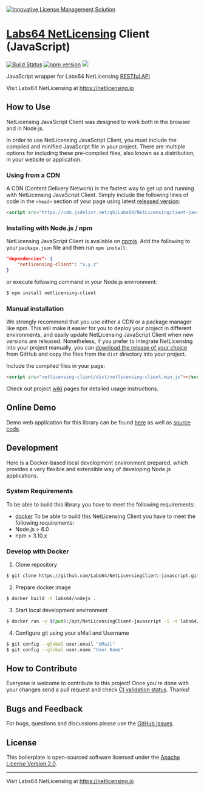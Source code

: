 <a href="https://netlicensing.io"><img src="https://netlicensing.io/img/netlicensing-stage-twitter.jpg" alt="Innovative License Management Solution"></a>

# [Labs64 NetLicensing](https://netlicensing.io) Client (JavaScript)

[![Build Status](https://github.com/Labs64/NetLicensingClient-javascript/workflows/NetLicensing%20Client%20CI/badge.svg)](https://github.com/Labs64/GuideChimp/actions?query=workflow%3A%22NetLicensing+Client+CI%22)
[![npm version](https://badge.fury.io/js/netlicensing-client.svg)](https://badge.fury.io/js/netlicensing-client)
[![](https://data.jsdelivr.com/v1/package/npm/netlicensing-client/badge)](https://www.jsdelivr.com/package/npm/netlicensing-client)

JavaScript wrapper for Labs64 NetLicensing [RESTful API](http://l64.cc/nl10)

Visit Labs64 NetLicensing at https://netlicensing.io

## How to Use

NetLicensing JavaScript Client was designed to work both in the browser and in Node.js.

In order to use NetLicensing JavaScript Client, you must include the compiled and minified JavaScript file in your project. There are multiple options for including these pre-compiled files, also known as a distribution, in your website or application.

### Using from a CDN

A CDN (Content Delivery Network) is the fastest way to get up and running with NetLicensing JavaScript Client.
Simply include the following lines of code in the `<head>` section of your page using latest [released version](https://github.com/Labs64/NetLicensingClient-javascript/releases):
```html
<script src="https://cdn.jsdelivr.net/gh/Labs64/NetLicensingclient-javascript@x.y.z/dist/netlicensing-client.min.js"></script>
```

### Installing with Node.js / npm

NetLicensing JavaScript Client is available on [npmjs](https://www.npmjs.com/package/netlicensing-client). Add the following to your `package.json` file and then run `npm install`:
```json
"dependencies": {
    "netlicensing-client": "x.y.z"
}
```

or execute following command in your Node.js environment:

```bash
$ npm install netlicensing-client
```

### Manual installation

We strongly recommend that you use either a CDN or a package manager like npm. This will make it easier for you to deploy your project in different environments, and easily update NetLicensing JavaScript Client when new versions are released. Nonetheless, if you prefer to integrate NetLicensing into your project manually, you can [download the release of your choice](https://github.com/Labs64/NetLicensingClient-javascript/releases) from GitHub and copy the files from the `dist` directory into your project.

Include the compiled files in your page:
```html
<script src="netlicensing-client/dist/netlicensing-client.min.js"></script>
```

Check out project [wiki](https://github.com/Labs64/NetLicensingClient-javascript/wiki) pages for detailed usage instructions.

## Online Demo

Demo web application for this library can be found [here](http://io.labs64.com/NetLicensingClient-javascript/client-demo.html) as well as [source code](https://github.com/Labs64/NetLicensingClient-javascript/tree/master/docs).

## Development

Here is a Docker-based local development environment prepared, which provides a very flexible and extensible way of developing Node.js applications.

### System Requirements
To be able to build this library you have to meet the following requirements:
* [docker](https://www.docker.com)
To be able to build this NetLicensing Client you have to meet the following requirements:
* Node.js > 6.0
* npm > 3.10.x

### Develop with Docker

1. Clone repository
```bash
$ git clone https://github.com/Labs64/NetLicensingClient-javascript.git
```

2. Prepare docker image
```bash
$ docker build -t labs64/nodejs .
```

3. Start local development environment
```bash
$ docker run -v $(pwd):/opt/NetLicensingClient-javascript -i -t labs64/nodejs /bin/bash
```

4. Configure git using your eMail and Username
```bash
$ git config --global user.email "eMail"
$ git config --global user.name "User Name"
```

## How to Contribute

Everyone is welcome to contribute to this project!
Once you're done with your changes send a pull request and check [CI validation status](https://travis-ci.org/Labs64/NetLicensingClient-javascript).
Thanks!

## Bugs and Feedback

For bugs, questions and discussions please use the [GitHub Issues](https://github.com/Labs64/NetLicensingClient-javascript/issues).

## License

This boilerplate is open-sourced software licensed under the [Apache License Version 2.0](LICENSE).

---

Visit Labs64 NetLicensing at https://netlicensing.io
